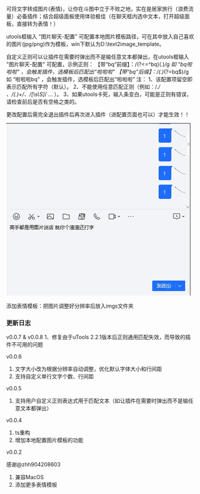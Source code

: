 可将文字转成图片(表情)，让你在斗图中立于不败之地，实在是居家旅行（浪费流量）必备插件；结合超级面板使用体验极佳（在聊天框内选中文本，打开超级面板，直接转为表情！）

utools框输入 "图片聊天-配置" 可配置本地图片模板路径，可在其中放入自己喜欢的图片(jpg/png)作为模板，win下默认为D:\text2image_template。

自定义正则可以让插件在需要时弹出而不是输任意文本都弹出，在utools框输入 "图片聊天-配置" 可配置，示例正则：
【带“bq”前缀】：/(?<=^bq)(.)*/g 如 “bq啦啦啦” ，会触发插件，选模板后匹配出“啦啦啦”
【带“bq”后缀】：/(.)*(?=bq$)/g 如 “啦啦啦bq” ，会触发插件，选模板后匹配出“啦啦啦”
注：
1、该配置项留空即表示匹配所有字符（默认）。
2、不能使用任意匹配正则（例如：/.*/ 、/(.)+/、/[\s\S]*/ ... ）。
3、如果utools卡死，输入条变白，可能是正则有错误，请检查前后是否有空格之类的。

更改配置后需完全退出插件后再次进入插件（进配置页面也可以）才能生效！！

![image](./yanshi.gif)

添加表情模板：把图片调整好分辨率后放入imgs文件夹

### 更新日志
v0.0.7 & v0.0.8
1、修复由于uTools 2.2.1版本后正则通用匹配失效，而导致的插件不可用的问题

v0.0.6
1. 文字大小改为根据分辨率自动调整，优化默认字体大小和行间距
2. 支持自定义单行文字个数、行间距

v0.0.5
1. 支持用户自定义正则表达式用于匹配文本（如让插件在需要时弹出而不是输任意文本都弹出）

v0.0.4
1. ts重构
2. 增加本地配置图片模板的功能

v0.0.2 

 感谢@zhh904208603
1. 兼容MacOS
2. 添加更多表情模板
